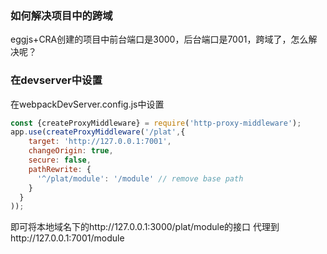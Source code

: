### 如何解决项目中的跨域
eggjs+CRA创建的项目中前台端口是3000，后台端口是7001，跨域了，怎么解决呢？

### 在devserver中设置
在webpackDevServer.config.js中设置
```js
const {createProxyMiddleware} = require('http-proxy-middleware');
app.use(createProxyMiddleware('/plat',{
    target: 'http://127.0.0.1:7001',
    changeOrigin: true,
    secure: false,
    pathRewrite: {
      '^/plat/module': '/module' // remove base path
    }
  }
));
```
即可将本地域名下的http://127.0.0.1:3000/plat/module的接口
代理到http://127.0.0.1:7001/module


